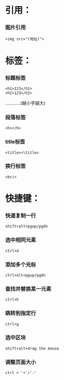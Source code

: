 # 引用：
### 图片引用
```
<img src="(地址)">
```
# 标签：
### 标题标签
```
<h1>123</h1>
<h2>123</h2>
```
…………(越小字越大)
### 段落标签
```
<h></h>
```
### title标签
```
<title><\title>
```
### 换行标签
```
<br/>
```
# 快捷键：
### 快速复制一行
```
shift+alt+pgup/pgdn
```

### 选中相同元素
```
ctrl+d
```
### 添加多个光标
```
ctrl+alt+pgup/pgdn
```
### 查找并替换某一元素
```
ctrl+h
```
### 跳转到指定行
```
ctrl+g
```
### 选中区块
```
shift+alt+drag the mouse
```
### 调整页面大小
```
ctrl + '+'/'-'
```